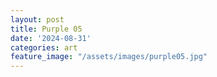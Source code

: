 ```yaml
---
layout: post
title: Purple 05
date: '2024-08-31'
categories: art
feature_image: "/assets/images/purple05.jpg"
---
```

